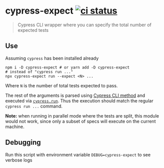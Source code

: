 # cypress-expect [![ci status][ci image]][ci url]

> Cypress CLI wrapper where you can specify the total number of expected tests

## Use

Assuming `cypress` has been installed already

```shell
npm i -D cypress-expect # or yarn add -D cypress-expect
# instead of "cypress run ..."
npx cypress-expect run --expect <N> ...
```

Where `N` is the number of total tests expected to pass.

The rest of the arguments is parsed using [Cypress CLI method](https://on.cypress.io/module-api#cypress-cli) and executed via [`cypress.run`](https://on.cypress.io/module-api#cypress-run). Thus the execution should match the regular `cypress run ...` command.

**Note:** when running in parallel mode where the tests are split, this module would not work, since only a subset of specs will execute on the current machine.

## Debugging

Run this script with environment variable `DEBUG=cypress-expect` to see verbose logs

[ci image]: https://github.com/bahmutov/cypress-expect/workflows/ci/badge.svg?branch=main
[ci url]: https://github.com/bahmutov/cypress-expect/actions
